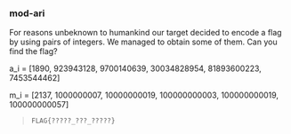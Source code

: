 ### mod-ari
For reasons unbeknown to humankind our target decided to encode a flag by using pairs of integers.
We managed to obtain some of them.
Can you find the flag?

a_i = [1890, 923943128, 9700140639, 30034828954, 81893600223, 7453544462]

m_i = [2137, 1000000007, 10000000019, 100000000003, 100000000019, 100000000057]

> `FLAG{?????_???_?????}`